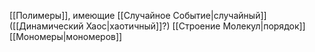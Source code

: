 [[Полимеры]], имеющие [[Случайное Событие|случайный]] ([[Динамический Хаос|хаотичный]]?) [[Строение Молекул|порядок]] [[Мономеры|мономеров]]